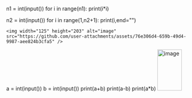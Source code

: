 n1 = int(input())
for i in range(n1):
    print(i*i)



n2 = int(input())
for i in range(1,n2+1):
    print(i,end="")


    <img width="125" height="203" alt="image" src="https://github.com/user-attachments/assets/76e306d4-659b-49d4-9987-aee824b3cfa5" />


a = int(input())
b = int(input())
print(a+b)
print(a-b)
print(a*b)
    <img width="65" height="110" alt="image" src="https://github.com/user-attachments/assets/543a3307-fe49-442a-be60-035661ec2cfc" />

